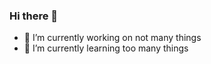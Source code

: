 ### Hi there 👋

<!--
**BlackberryFiver/BlackberryFiver** is a ✨ _special_ ✨ repository because its `README.md` (this file) appears on your GitHub profile.

Here are some ideas to get you started:
-->
- 🔭 I’m currently working on not many things
- 🌱 I’m currently learning too many things

